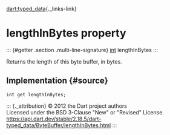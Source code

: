 [dart:typed\_data](../../dart-typed_data/dart-typed_data-library){._links-link}

lengthInBytes property
======================

::: {#getter .section .multi-line-signature}
[int](../../dart-core/int-class) lengthInBytes
:::

Returns the length of this byte buffer, in bytes.

Implementation {#source}
--------------

``` {.language-dart data-language="dart"}
int get lengthInBytes;
```

::: {._attribution}
© 2012 the Dart project authors\
Licensed under the BSD 3-Clause \"New\" or \"Revised\" License.\
<https://api.dart.dev/stable/2.18.5/dart-typed_data/ByteBuffer/lengthInBytes.html>
:::
